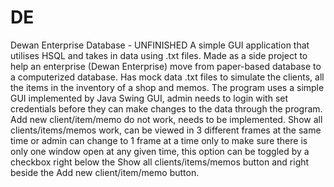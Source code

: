 # DE
Dewan Enterprise Database - UNFINISHED
A simple GUI application that utilises HSQL and takes in data using .txt files. 
Made as a side project to help an enterprise (Dewan Enterprise) move from paper-based database to a computerized database.
Has mock data .txt files to simulate the clients, all the items in the inventory of a shop and memos.
The program uses a simple GUI implemented by Java Swing GUI, admin needs to login with set credentials before they can make changes to the data through the program. 
Add new client/item/memo do not work, needs to be implemented.
Show all clients/items/memos work, can be viewed in 3 different frames at the same time or admin can change to 1 frame at a time only to make sure there is only one window open at any given time, this option can be toggled by a checkbox right below the Show all clients/items/memos button and right beside the Add new client/item/memo button. 


